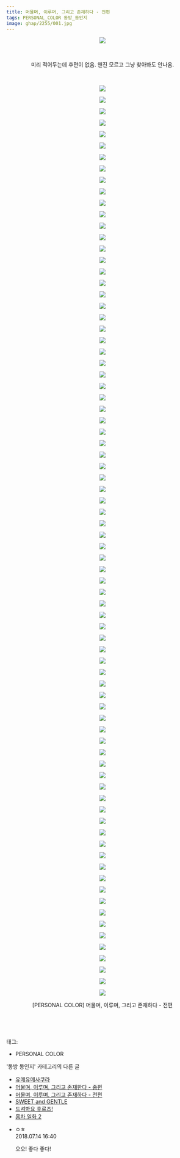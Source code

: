 ```yaml
---
title: 머물며, 이루며, 그리고 존재하다 - 전편
tags: PERSONAL_COLOR 동방_동인지
image: ghap/2255/001.jpg
---
```

<div class="article">
<p style="text-align: center; clear: none; float: none;"><img src="{{ site.nasurl }}/ghap/2255/001.jpg"/></p>
<p style="text-align: center; clear: none; float: none;"><br/></p>
<p style="text-align: center; clear: none; float: none;">미리 적어두는데 후편이 없음. 왠진 모르고 그냥 찾아봐도 안나옴.</p>
<p style="text-align: center; clear: none; float: none;"><br/></p>
<p style="text-align: center; clear: none; float: none;"><img src="{{ site.nasurl }}/ghap/2255/002.jpg"/></p>
<p style="text-align: center; clear: none; float: none;"><img src="{{ site.nasurl }}/ghap/2255/003.jpg"/></p>
<p style="text-align: center; clear: none; float: none;"><img src="{{ site.nasurl }}/ghap/2255/004.jpg"/></p>
<p style="text-align: center; clear: none; float: none;"><img src="{{ site.nasurl }}/ghap/2255/005.jpg"/></p>
<p style="text-align: center; clear: none; float: none;"><img src="{{ site.nasurl }}/ghap/2255/006.jpg"/></p>
<p style="text-align: center; clear: none; float: none;"><img src="{{ site.nasurl }}/ghap/2255/007.jpg"/></p>
<p style="text-align: center; clear: none; float: none;"><img src="{{ site.nasurl }}/ghap/2255/008.jpg"/></p>
<p style="text-align: center; clear: none; float: none;"><img src="{{ site.nasurl }}/ghap/2255/009.jpg"/></p>
<p style="text-align: center; clear: none; float: none;"><img src="{{ site.nasurl }}/ghap/2255/010.jpg"/></p>
<p style="text-align: center; clear: none; float: none;"><img src="{{ site.nasurl }}/ghap/2255/011.jpg"/></p>
<p style="text-align: center; clear: none; float: none;"><img src="{{ site.nasurl }}/ghap/2255/012.jpg"/></p>
<p style="text-align: center; clear: none; float: none;"><img src="{{ site.nasurl }}/ghap/2255/013.jpg"/></p>
<p style="text-align: center; clear: none; float: none;"><img src="{{ site.nasurl }}/ghap/2255/014.jpg"/></p>
<p style="text-align: center; clear: none; float: none;"><img src="{{ site.nasurl }}/ghap/2255/015.jpg"/></p>
<p style="text-align: center; clear: none; float: none;"><img src="{{ site.nasurl }}/ghap/2255/016.jpg"/></p>
<p style="text-align: center; clear: none; float: none;"><img src="{{ site.nasurl }}/ghap/2255/017.jpg"/></p>
<p style="text-align: center; clear: none; float: none;"><img src="{{ site.nasurl }}/ghap/2255/018.jpg"/></p>
<p style="text-align: center; clear: none; float: none;"><img src="{{ site.nasurl }}/ghap/2255/019.jpg"/></p>
<p style="text-align: center; clear: none; float: none;"><img src="{{ site.nasurl }}/ghap/2255/020.jpg"/></p>
<p style="text-align: center; clear: none; float: none;"><img src="{{ site.nasurl }}/ghap/2255/021.jpg"/></p>
<p style="text-align: center; clear: none; float: none;"><img src="{{ site.nasurl }}/ghap/2255/022.jpg"/></p>
<p style="text-align: center; clear: none; float: none;"><img src="{{ site.nasurl }}/ghap/2255/023.jpg"/></p>
<p style="text-align: center; clear: none; float: none;"><img src="{{ site.nasurl }}/ghap/2255/024.jpg"/></p>
<p style="text-align: center; clear: none; float: none;"><img src="{{ site.nasurl }}/ghap/2255/025.jpg"/></p>
<p style="text-align: center; clear: none; float: none;"><img src="{{ site.nasurl }}/ghap/2255/026.jpg"/></p>
<p style="text-align: center; clear: none; float: none;"><img src="{{ site.nasurl }}/ghap/2255/027.jpg"/></p>
<p style="text-align: center; clear: none; float: none;"><img src="{{ site.nasurl }}/ghap/2255/028.jpg"/></p>
<p style="text-align: center; clear: none; float: none;"><img src="{{ site.nasurl }}/ghap/2255/029.jpg"/></p>
<p style="text-align: center; clear: none; float: none;"><img src="{{ site.nasurl }}/ghap/2255/030.jpg"/></p>
<p style="text-align: center; clear: none; float: none;"><img src="{{ site.nasurl }}/ghap/2255/031.jpg"/></p>
<p style="text-align: center; clear: none; float: none;"><img src="{{ site.nasurl }}/ghap/2255/032.jpg"/></p>
<p style="text-align: center; clear: none; float: none;"><img src="{{ site.nasurl }}/ghap/2255/033.jpg"/></p>
<p style="text-align: center; clear: none; float: none;"><img src="{{ site.nasurl }}/ghap/2255/034.jpg"/></p>
<p style="text-align: center; clear: none; float: none;"><img src="{{ site.nasurl }}/ghap/2255/035.jpg"/></p>
<p style="text-align: center; clear: none; float: none;"><img src="{{ site.nasurl }}/ghap/2255/036.jpg"/></p>
<p style="text-align: center; clear: none; float: none;"><img src="{{ site.nasurl }}/ghap/2255/037.jpg"/></p>
<p style="text-align: center; clear: none; float: none;"><img src="{{ site.nasurl }}/ghap/2255/038.jpg"/></p>
<p style="text-align: center; clear: none; float: none;"><img src="{{ site.nasurl }}/ghap/2255/039.jpg"/></p>
<p style="text-align: center; clear: none; float: none;"><img src="{{ site.nasurl }}/ghap/2255/040.jpg"/></p>
<p style="text-align: center; clear: none; float: none;"><img src="{{ site.nasurl }}/ghap/2255/041.jpg"/></p>
<p style="text-align: center; clear: none; float: none;"><img src="{{ site.nasurl }}/ghap/2255/042.jpg"/></p>
<p style="text-align: center; clear: none; float: none;"><img src="{{ site.nasurl }}/ghap/2255/043.jpg"/></p>
<p style="text-align: center; clear: none; float: none;"><img src="{{ site.nasurl }}/ghap/2255/044.jpg"/></p>
<p style="text-align: center; clear: none; float: none;"><img src="{{ site.nasurl }}/ghap/2255/045.jpg"/></p>
<p style="text-align: center; clear: none; float: none;"><img src="{{ site.nasurl }}/ghap/2255/046.jpg"/></p>
<p style="text-align: center; clear: none; float: none;"><img src="{{ site.nasurl }}/ghap/2255/047.jpg"/></p>
<p style="text-align: center; clear: none; float: none;"><img src="{{ site.nasurl }}/ghap/2255/048.jpg"/></p>
<p style="text-align: center; clear: none; float: none;"><img src="{{ site.nasurl }}/ghap/2255/049.jpg"/></p>
<p style="text-align: center; clear: none; float: none;"><img src="{{ site.nasurl }}/ghap/2255/050.jpg"/></p>
<p style="text-align: center; clear: none; float: none;"><img src="{{ site.nasurl }}/ghap/2255/051.jpg"/></p>
<p style="text-align: center; clear: none; float: none;"><img src="{{ site.nasurl }}/ghap/2255/052.jpg"/></p>
<p style="text-align: center; clear: none; float: none;"><img src="{{ site.nasurl }}/ghap/2255/053.jpg"/></p>
<p style="text-align: center; clear: none; float: none;"><img src="{{ site.nasurl }}/ghap/2255/054.jpg"/></p>
<p style="text-align: center; clear: none; float: none;"><img src="{{ site.nasurl }}/ghap/2255/055.jpg"/></p>
<p style="text-align: center; clear: none; float: none;"><img src="{{ site.nasurl }}/ghap/2255/056.jpg"/></p>
<p style="text-align: center; clear: none; float: none;"><img src="{{ site.nasurl }}/ghap/2255/057.jpg"/></p>
<p style="text-align: center; clear: none; float: none;"><img src="{{ site.nasurl }}/ghap/2255/058.jpg"/></p>
<p style="text-align: center; clear: none; float: none;"><img src="{{ site.nasurl }}/ghap/2255/059.jpg"/></p>
<p style="text-align: center; clear: none; float: none;"><img src="{{ site.nasurl }}/ghap/2255/060.jpg"/></p>
<p style="text-align: center; clear: none; float: none;"><img src="{{ site.nasurl }}/ghap/2255/061.jpg"/></p>
<p style="text-align: center; clear: none; float: none;"><img src="{{ site.nasurl }}/ghap/2255/062.jpg"/></p>
<p style="text-align: center; clear: none; float: none;"><img src="{{ site.nasurl }}/ghap/2255/063.jpg"/></p>
<p style="text-align: center; clear: none; float: none;"><img src="{{ site.nasurl }}/ghap/2255/064.jpg"/></p>
<p style="text-align: center; clear: none; float: none;"><img src="{{ site.nasurl }}/ghap/2255/065.jpg"/></p>
<p style="text-align: center; clear: none; float: none;"><img src="{{ site.nasurl }}/ghap/2255/066.jpg"/></p>
<p style="text-align: center; clear: none; float: none;"><img src="{{ site.nasurl }}/ghap/2255/067.jpg"/></p>
<p style="text-align: center; clear: none; float: none;"><img src="{{ site.nasurl }}/ghap/2255/068.jpg"/></p>
<p style="text-align: center; clear: none; float: none;"><img src="{{ site.nasurl }}/ghap/2255/069.jpg"/></p>
<p style="text-align: center; clear: none; float: none;"><img src="{{ site.nasurl }}/ghap/2255/070.jpg"/></p>
<p style="text-align: center; clear: none; float: none;"><img src="{{ site.nasurl }}/ghap/2255/071.jpg"/></p>
<p style="text-align: center; clear: none; float: none;"><img src="{{ site.nasurl }}/ghap/2255/072.jpg"/></p>
<p style="text-align: center; clear: none; float: none;"><img src="{{ site.nasurl }}/ghap/2255/073.jpg"/></p>
<p style="text-align: center; clear: none; float: none;"><img src="{{ site.nasurl }}/ghap/2255/074.jpg"/></p>
<p style="text-align: center; clear: none; float: none;"><img src="{{ site.nasurl }}/ghap/2255/075.jpg"/></p>
<p style="text-align: center; clear: none; float: none;"><img src="{{ site.nasurl }}/ghap/2255/076.jpg"/></p>
<p style="text-align: center; clear: none; float: none;"><img src="{{ site.nasurl }}/ghap/2255/077.jpg"/></p>
<p style="text-align: center; clear: none; float: none;"><img src="{{ site.nasurl }}/ghap/2255/078.jpg"/></p>
<p style="text-align: center; clear: none; float: none;"><img src="{{ site.nasurl }}/ghap/2255/079.jpg"/></p>
<p style="text-align: center; clear: none; float: none;"><img src="{{ site.nasurl }}/ghap/2255/080.jpg"/></p>
<p style="text-align: center; clear: none; float: none;"><img src="{{ site.nasurl }}/ghap/2255/081.jpg"/></p>
<p style="text-align: center; clear: none; float: none;">[PERSONAL COLOR] 머물며, 이루며, 그리고 존재하다 - 전편</p>
<p style="text-align: center; clear: none; float: none;"><br/></p>
<p><br/></p>
</div><div class="tagTrail">
<p>태그: </p>
<ul>
<li>PERSONAL COLOR</li>
</ul>
</div><div class="another">
<p>'동방 동인지' 카테고리의 다른 글</p>
<ul>
<li><a href="/2016-09-21-ghap_2259">유메유메사쿠라</a></li>
<li><a href="/2016-09-21-ghap_2256">머물며, 이루며, 그리고 존재한다 - 중편</a></li>
<li><a href="/2016-09-21-ghap_2255">머물며, 이루며, 그리고 존재하다 - 전편</a></li>
<li><a href="/2016-09-21-ghap_2254">SWEET and GENTLE</a></li>
<li><a href="/2016-09-21-ghap_2253">드셔봐요 후르츠!</a></li>
<li><a href="/2016-09-20-ghap_2252">홍차 일화 2</a></li>
</ul>
</div><div class="cb_module cb_fluid">
<div class="cb_wrt cb_profile">
<div class="comment">
<ul>
<li class="cb_thumb_off" id="comment15286599">
<div class="cb_comment_area">
<div class="cb_info_area">
<div class="cb_section">
<span class="cb_nick_name">ㅇㅎ</span>
</div>
<div class="cb_section">
<span class="cb_date">2018.07.14 16:40 </span>
</div>
</div>
<div class="cb_dsc_comment">
<p class="cb_dsc">
											오오! 좋다 좋다!
										</p>
</div>
</div></li>
</ul>
</div>
</div><!-- commentList close -->
</div>